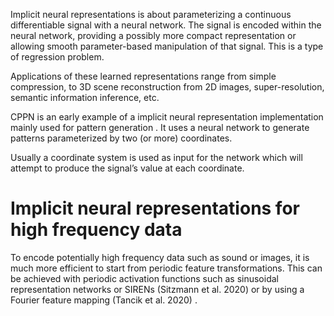 Implicit neural representations is about parameterizing a continuous differentiable signal with a neural network. The signal is encoded within the neural network, providing a possibly more compact representation or allowing smooth parameter-based manipulation of that signal. This is a type of regression problem.

Applications of these learned representations range from simple compression, to 3D scene reconstruction from 2D images, super-resolution, semantic information inference, etc.

CPPN is an early example of a implicit neural representation implementation mainly used for pattern generation . It uses a neural network to generate patterns parameterized by two (or more) coordinates.

Usually a coordinate system is used as input for the network which will attempt to produce the signal’s value at each coordinate.

# Implicit neural representations for high frequency data
To encode potentially high frequency data such as sound or images, it is much more efficient to start from periodic feature transformations. This can be achieved with periodic activation functions such as sinusoidal representation networks or SIRENs (Sitzmann et al. 2020) or by using a Fourier feature mapping (Tancik et al. 2020) .
